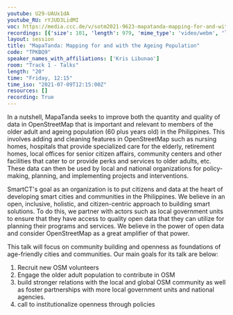 ```yaml
---
youtube: U29-UAUx1dA
youtube_RU: rYJUD3LidMI
voc: https://media.ccc.de/v/sotm2021-9623-mapatanda-mapping-for-and-with-the-ageing-population
recordings: [{'size': 101, 'length': 979, 'mime_type': 'video/webm', 'language': 'eng-rus', 'filename': 'sotm2021-9623-eng-rus-MapaTanda_Mapping_for_and_with_the_Ageing_Population_webm-hd.webm', 'state': 'new', 'folder': 'webm-hd', 'high_quality': True, 'width': 1920, 'height': 1080, 'updated_at': '2021-10-27T00:15:37.877+02:00', 'recording_url': 'https://cdn.media.ccc.de/events/sotm/2021/webm-hd/sotm2021-9623-eng-rus-MapaTanda_Mapping_for_and_with_the_Ageing_Population_webm-hd.webm', 'url': 'https://api.media.ccc.de/public/recordings/55389', 'event_url': 'https://api.media.ccc.de/public/events/d2acce4d-9e01-573e-b6f7-2cf4a8120920', 'conference_url': 'https://api.media.ccc.de/public/conferences/sotm2021'}, {'size': 14, 'length': 979, 'mime_type': 'audio/mpeg', 'language': 'eng', 'filename': 'sotm2021-9623-eng-MapaTanda_Mapping_for_and_with_the_Ageing_Population_mp3.mp3', 'state': 'new', 'folder': 'mp3', 'high_quality': False, 'width': 0, 'height': 0, 'updated_at': '2021-10-26T23:49:33.726+02:00', 'recording_url': 'https://cdn.media.ccc.de/events/sotm/2021/mp3/sotm2021-9623-eng-MapaTanda_Mapping_for_and_with_the_Ageing_Population_mp3.mp3', 'url': 'https://api.media.ccc.de/public/recordings/55388', 'event_url': 'https://api.media.ccc.de/public/events/d2acce4d-9e01-573e-b6f7-2cf4a8120920', 'conference_url': 'https://api.media.ccc.de/public/conferences/sotm2021'}, {'size': 56, 'length': 979, 'mime_type': 'video/webm', 'language': 'eng-rus', 'filename': 'sotm2021-9623-eng-rus-MapaTanda_Mapping_for_and_with_the_Ageing_Population_webm-sd.webm', 'state': 'new', 'folder': 'webm-sd', 'high_quality': False, 'width': 720, 'height': 576, 'updated_at': '2021-10-26T23:48:36.060+02:00', 'recording_url': 'https://cdn.media.ccc.de/events/sotm/2021/webm-sd/sotm2021-9623-eng-rus-MapaTanda_Mapping_for_and_with_the_Ageing_Population_webm-sd.webm', 'url': 'https://api.media.ccc.de/public/recordings/55387', 'event_url': 'https://api.media.ccc.de/public/events/d2acce4d-9e01-573e-b6f7-2cf4a8120920', 'conference_url': 'https://api.media.ccc.de/public/conferences/sotm2021'}, {'size': 46, 'length': 979, 'mime_type': 'video/mp4', 'language': 'eng-rus', 'filename': 'sotm2021-9623-eng-rus-MapaTanda_Mapping_for_and_with_the_Ageing_Population_sd.mp4', 'state': 'new', 'folder': 'h264-sd', 'high_quality': False, 'width': 720, 'height': 576, 'updated_at': '2021-10-26T23:36:35.753+02:00', 'recording_url': 'https://cdn.media.ccc.de/events/sotm/2021/h264-sd/sotm2021-9623-eng-rus-MapaTanda_Mapping_for_and_with_the_Ageing_Population_sd.mp4', 'url': 'https://api.media.ccc.de/public/recordings/55386', 'event_url': 'https://api.media.ccc.de/public/events/d2acce4d-9e01-573e-b6f7-2cf4a8120920', 'conference_url': 'https://api.media.ccc.de/public/conferences/sotm2021'}, {'size': 89, 'length': 979, 'mime_type': 'video/mp4', 'language': 'eng-rus', 'filename': 'sotm2021-9623-eng-rus-MapaTanda_Mapping_for_and_with_the_Ageing_Population_hd.mp4', 'state': 'new', 'folder': 'h264-hd', 'high_quality': True, 'width': 1920, 'height': 1080, 'updated_at': '2021-10-26T23:33:21.478+02:00', 'recording_url': 'https://cdn.media.ccc.de/events/sotm/2021/h264-hd/sotm2021-9623-eng-rus-MapaTanda_Mapping_for_and_with_the_Ageing_Population_hd.mp4', 'url': 'https://api.media.ccc.de/public/recordings/55385', 'event_url': 'https://api.media.ccc.de/public/events/d2acce4d-9e01-573e-b6f7-2cf4a8120920', 'conference_url': 'https://api.media.ccc.de/public/conferences/sotm2021'}, {'size': 74, 'length': 979, 'mime_type': 'video/mp4', 'language': 'rus', 'filename': 'sotm2021-9623-rus-MapaTanda_Mapping_for_and_with_the_Ageing_Population.mp4', 'state': 'new', 'folder': 'h264-hd', 'high_quality': True, 'width': 1920, 'height': 1080, 'updated_at': '2021-10-26T23:33:17.573+02:00', 'recording_url': 'https://cdn.media.ccc.de/events/sotm/2021/h264-hd/sotm2021-9623-rus-MapaTanda_Mapping_for_and_with_the_Ageing_Population.mp4', 'url': 'https://api.media.ccc.de/public/recordings/55384', 'event_url': 'https://api.media.ccc.de/public/events/d2acce4d-9e01-573e-b6f7-2cf4a8120920', 'conference_url': 'https://api.media.ccc.de/public/conferences/sotm2021'}, {'size': 74, 'length': 979, 'mime_type': 'video/mp4', 'language': 'eng', 'filename': 'sotm2021-9623-eng-MapaTanda_Mapping_for_and_with_the_Ageing_Population.mp4', 'state': 'new', 'folder': 'h264-hd', 'high_quality': True, 'width': 1920, 'height': 1080, 'updated_at': '2021-10-26T23:33:13.933+02:00', 'recording_url': 'https://cdn.media.ccc.de/events/sotm/2021/h264-hd/sotm2021-9623-eng-MapaTanda_Mapping_for_and_with_the_Ageing_Population.mp4', 'url': 'https://api.media.ccc.de/public/recordings/55383', 'event_url': 'https://api.media.ccc.de/public/events/d2acce4d-9e01-573e-b6f7-2cf4a8120920', 'conference_url': 'https://api.media.ccc.de/public/conferences/sotm2021'}]
layout: session
title: "MapaTanda: Mapping for and with the Ageing Population"
code: "TPKBQ9"
speaker_names_with_affiliations: ['Kris Libunao']
room: "Track 1 - Talks"
length: "20"
time: "Friday, 12:15"
time_iso: "2021-07-09T12:15:00Z"
resources: []
recording: True
---
```

In a nutshell, MapaTanda seeks to improve both the quantity and quality of data in OpenStreetMap that is important and relevant to members of the older adult and ageing population (60 plus years old) in the Philippines.  This involves adding and cleaning features in OpenStreetMap such as nursing homes, hospitals that provide specialized care for the elderly, retirement homes, local offices for senior citizen affairs, community centers and other facilities that cater to or provide perks and services to older adults, etc. These data can then be used by local and national organizations for policy-making, planning, and implementing projects and interventions. 

SmartCT's goal as an organization is to put citizens and data at the heart of developing smart cities and communities in the Philippines. We believe in an open, inclusive, holistic, and citizen-centric approach to building smart solutions. To do this, we partner with actors such as local government units to ensure that they have access to quality open data that they can utilize for planning their programs and services. We believe in the power of open data and consider OpenStreetMap as a great amplifier of that power. 

This talk will focus on community building and openness as foundations of age-friendly cities and communities. Our main goals for its talk are below:
1. Recruit new OSM volunteers 
2. Engage the older adult population to contribute in OSM 
3. build stronger relations with the local and global OSM community as well as foster partnerships with more local government units and national agencies.
4. call to institutionalize openness through policies
